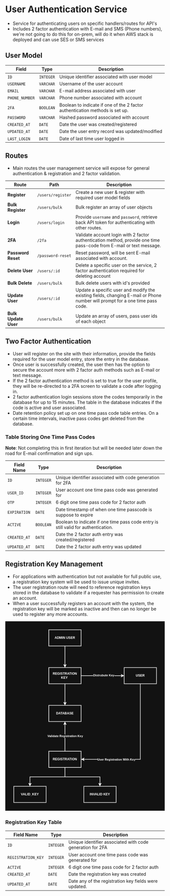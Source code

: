 # User Authentication Service

* Service for authenticating users on specific handlers/routes for API's
* Includes 2 factor authentication with E-mail and SMS (Phone numbers), we're not going to do this for on-prem, will do it when AWS stack is deployed and can use SES or SMS services
## User Model
| Field          | Type      | Description                                                                  |
| -------------- | --------- | ---------------------------------------------------------------------------- |
| `ID`           | `INTEGER` | Unique identifier associated with user model                                 |
| `USERNAME`     | `VARCHAR` | Username of the user account                                                 |
| `EMAIL`        | `VARCHAR` | E-mail address associated with user                                          |
| `PHONE_NUMBER` | `VARCHAR` | Phone number associated with account                                         |
| `2FA`          | `BOOLEAN` | Boolean to indicate if one of the 2 factor authentication methods is set up. |
| `PASSWORD`     | `VARCHAR` | Hashed password associated with account                                      |
| `CREATED_AT`   | `DATE`    | Date the user was created/registered                                         |
| `UPDATED_AT`   | `DATE`    | Date the user entry record was updated/modified                              |
| `LAST_LOGIN`   | `DATE`    | Date of last time user logged in                                             |
## Routes

* Main routes the user management service will expose for general authentication & registration and 2 factor validation.

| Route                | Path              | Description                                                                                                                  |
| -------------------- | ----------------- | ---------------------------------------------------------------------------------------------------------------------------- |
| **Register**         | `/users/register` | Create a new user & register with required user model fields                                                                 |
| **Bulk Register**    | `/users/bulk`     | Bulk register an array of user objects                                                                                       |
| **Login**            | `/users/login`    | Provide `username` and `password`, retrieve back API token for authenticating with other routes.                             |
| **2FA**              | `/2fa`            | Validate account login with 2 factor authentication method, provide one time pass-code  from E-mail or text message.         |
| **Password Reset**   | `/password-reset` | Reset password, will be sent E-mail associated with account.                                                                 |
| **Delete User**      | `/users/:id`      | Delete a specific user on the service, 2 factor authentication required for deleting account                                 |
| **Bulk Delete**      | `/users/bulk`     | Bulk delete users with id's provided                                                                                         |
| **Update User**      | `/users/:id`      | Update a specific user and modify the existing fields, changing E-mail or Phone number will prompt for a one time pass code. |
| **Bulk Update User** | `/users/bulk`     | Update an array of users, pass user ids of each object                                                                       |


## Two Factor Authentication 

* User will register on the site with their information, provide the fields required for the user model entry, store the entry in the database.
* Once user is successfully created, the user then has the option to secure the account more with 2 factor auth methods such as E-mail or text message. 
* If the 2 factor authentication method is set to true for the user profile, they will be re-directed to a 2FA screen to validate a code after logging in. 
* 2 factor authentication login sessions store the codes temporarily in the database for up to 15 minutes.  The table in the database indicates if the code is active and  user associated. 
* Date retention policy set up on one time pass code table entries. On a certain time intervals, inactive pass codes get deleted from the database. 
### Table Storing One Time Pass Codes

**Note**: Not completing this in first iteration but will be needed later down the road for E-mail confirmation and sign ups. 

| Field Name   | Type      | Description                                                                        |
| ------------ | --------- | ---------------------------------------------------------------------------------- |
| `ID`         | `INTEGER` | Unique identifier associated with code generation for 2FA                          |
| `USER_ID`    | `INTEGER` | User account one time pass code was generated for                                  |
| `OTP`        | `INTEGER` | 6 digit one time pass code for 2 factor auth                                       |
| `EXPIRATION` | `DATE`    | Date timestamp of when one time passcode is suppose to expire                      |
| `ACTIVE`     | `BOOLEAN` | Boolean to indicate if one time pass code entry is still valid for authentication. |
| `CREATED_AT` | `DATE`    | Date the 2 factor auth entry was created/registered                                |
| `UPDATED_AT` | `DATE`    | Date the 2 factor auth entry was updated                                           |

##  Registration Key Management

* For applications with authentication but not available for full public use, a registration key system will be used to issue unique invites. 
* The user registration route will need to reference registration keys stored in the database to validate if a requester has permission to create an account.
* When a user successfully registers an account with the system, the registration key will be marked as inactive and then can no longer be used to register any more accounts.

![Registration Key](../assets/user-registration-key.jpg)

### Registration Key Table
| Field Name         | Type      | Description                                               |
| ------------------ | --------- | --------------------------------------------------------- |
| `ID`               | `INTEGER` | Unique identifier associated with code generation for 2FA |
| `REGISTRATION_KEY` | `INTEGER` | User account one time pass code was generated for         |
| `ACTIVE`           | `INTEGER` | 6 digit one time pass code for 2 factor auth              |
| `CREATED_AT`       | `DATE`    | Date the registration key was created                     |
| `UPDATED_AT`       | `DATE`    | Date any of the registration key fields were updated.     |
